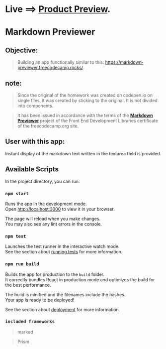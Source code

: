 # Live ==> [Product Preview]().


# Markdown Previewer


## Objective:
> Building an app functionally similar to this: https://markdown-previewer.freecodecamp.rocks/.

## note:
> Since the original of the homework was created on codepen.io on single files, it was created by sticking to the original. It is not divided into components.

> It has been issued in accordance with the terms of the [**Markdown Previewer**](https://www.freecodecamp.org/learn/front-end-development-libraries/front-end-development-libraries-projects/build-a-markdown-previewer) project of the Front End Development Libraries certificate of the freecodecamp.org site.

## User with this app:
Instant display of the markdown text written in the textarea field is provided.



## Available Scripts

In the project directory, you can run:

### `npm start`

Runs the app in the development mode.\
Open [http://localhost:3000](http://localhost:3000) to view it in your browser.

The page will reload when you make changes.\
You may also see any lint errors in the console.

### `npm test`

Launches the test runner in the interactive watch mode.\
See the section about [running tests](https://facebook.github.io/create-react-app/docs/running-tests) for more information.

### `npm run build`

Builds the app for production to the `build` folder.\
It correctly bundles React in production mode and optimizes the build for the best performance.

The build is minified and the filenames include the hashes.\
Your app is ready to be deployed!

See the section about [deployment](https://facebook.github.io/create-react-app/docs/deployment) for more information.


### `included frameworks`
> marked

> Prism